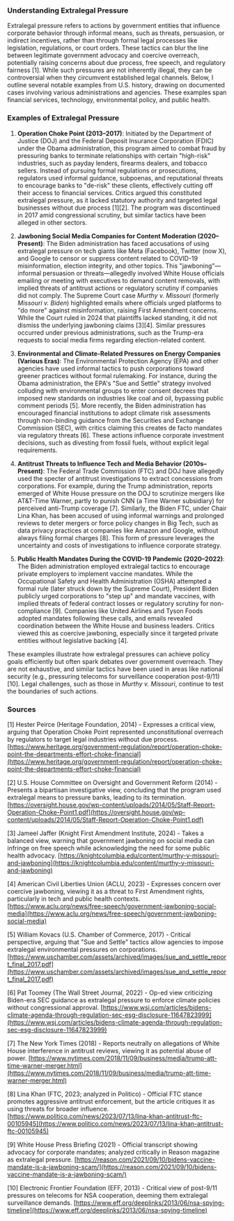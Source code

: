### Understanding Extralegal Pressure

Extralegal pressure refers to actions by government entities that influence corporate behavior through informal means, such as threats, persuasion, or indirect incentives, rather than through formal legal processes like legislation, regulations, or court orders. These tactics can blur the line between legitimate government advocacy and coercive overreach, potentially raising concerns about due process, free speech, and regulatory fairness [1]. While such pressures are not inherently illegal, they can be controversial when they circumvent established legal channels. Below, I outline several notable examples from U.S. history, drawing on documented cases involving various administrations and agencies. These examples span financial services, technology, environmental policy, and public health.

### Examples of Extralegal Pressure

1. **Operation Choke Point (2013–2017)**: Initiated by the Department of Justice (DOJ) and the Federal Deposit Insurance Corporation (FDIC) under the Obama administration, this program aimed to combat fraud by pressuring banks to terminate relationships with certain "high-risk" industries, such as payday lenders, firearms dealers, and tobacco sellers. Instead of pursuing formal regulations or prosecutions, regulators used informal guidance, subpoenas, and reputational threats to encourage banks to "de-risk" these clients, effectively cutting off their access to financial services. Critics argued this constituted extralegal pressure, as it lacked statutory authority and targeted legal businesses without due process [1][2]. The program was discontinued in 2017 amid congressional scrutiny, but similar tactics have been alleged in other sectors.

2. **Jawboning Social Media Companies for Content Moderation (2020–Present)**: The Biden administration has faced accusations of using extralegal pressure on tech giants like Meta (Facebook), Twitter (now X), and Google to censor or suppress content related to COVID-19 misinformation, election integrity, and other topics. This "jawboning"—informal persuasion or threats—allegedly involved White House officials emailing or meeting with executives to demand content removals, with implied threats of antitrust actions or regulatory scrutiny if companies did not comply. The Supreme Court case *Murthy v. Missouri* (formerly *Missouri v. Biden*) highlighted emails where officials urged platforms to "do more" against misinformation, raising First Amendment concerns. While the Court ruled in 2024 that plaintiffs lacked standing, it did not dismiss the underlying jawboning claims [3][4]. Similar pressures occurred under previous administrations, such as the Trump-era requests to social media firms regarding election-related content.

3. **Environmental and Climate-Related Pressures on Energy Companies (Various Eras)**: The Environmental Protection Agency (EPA) and other agencies have used informal tactics to push corporations toward greener practices without formal rulemaking. For instance, during the Obama administration, the EPA's "Sue and Settle" strategy involved colluding with environmental groups to enter consent decrees that imposed new standards on industries like coal and oil, bypassing public comment periods [5]. More recently, the Biden administration has encouraged financial institutions to adopt climate risk assessments through non-binding guidance from the Securities and Exchange Commission (SEC), with critics claiming this creates de facto mandates via regulatory threats [6]. These actions influence corporate investment decisions, such as divesting from fossil fuels, without explicit legal requirements.

4. **Antitrust Threats to Influence Tech and Media Behavior (2010s–Present)**: The Federal Trade Commission (FTC) and DOJ have allegedly used the specter of antitrust investigations to extract concessions from corporations. For example, during the Trump administration, reports emerged of White House pressure on the DOJ to scrutinize mergers like AT&T-Time Warner, partly to punish CNN (a Time Warner subsidiary) for perceived anti-Trump coverage [7]. Similarly, the Biden FTC, under Chair Lina Khan, has been accused of using informal warnings and prolonged reviews to deter mergers or force policy changes in Big Tech, such as data privacy practices at companies like Amazon and Google, without always filing formal charges [8]. This form of pressure leverages the uncertainty and costs of investigations to influence corporate strategy.

5. **Public Health Mandates During the COVID-19 Pandemic (2020–2022)**: The Biden administration employed extralegal tactics to encourage private employers to implement vaccine mandates. While the Occupational Safety and Health Administration (OSHA) attempted a formal rule (later struck down by the Supreme Court), President Biden publicly urged corporations to "step up" and mandate vaccines, with implied threats of federal contract losses or regulatory scrutiny for non-compliance [9]. Companies like United Airlines and Tyson Foods adopted mandates following these calls, and emails revealed coordination between the White House and business leaders. Critics viewed this as coercive jawboning, especially since it targeted private entities without legislative backing [4].

These examples illustrate how extralegal pressures can achieve policy goals efficiently but often spark debates over government overreach. They are not exhaustive, and similar tactics have been used in areas like national security (e.g., pressuring telecoms for surveillance cooperation post-9/11) [10]. Legal challenges, such as those in *Murthy v. Missouri*, continue to test the boundaries of such actions.

### Sources

[1] Hester Peirce (Heritage Foundation, 2014) - Expresses a critical view, arguing that Operation Choke Point represented unconstitutional overreach by regulators to target legal industries without due process. [https://www.heritage.org/government-regulation/report/operation-choke-point-the-departments-effort-choke-financial](https://www.heritage.org/government-regulation/report/operation-choke-point-the-departments-effort-choke-financial)

[2] U.S. House Committee on Oversight and Government Reform (2014) - Presents a bipartisan investigative view, concluding that the program used extralegal means to pressure banks, leading to its termination. [https://oversight.house.gov/wp-content/uploads/2014/05/Staff-Report-Operation-Choke-Point1.pdf](https://oversight.house.gov/wp-content/uploads/2014/05/Staff-Report-Operation-Choke-Point1.pdf)

[3] Jameel Jaffer (Knight First Amendment Institute, 2024) - Takes a balanced view, warning that government jawboning on social media can infringe on free speech while acknowledging the need for some public health advocacy. [https://knightcolumbia.edu/content/murthy-v-missouri-and-jawboning](https://knightcolumbia.edu/content/murthy-v-missouri-and-jawboning)

[4] American Civil Liberties Union (ACLU, 2023) - Expresses concern over coercive jawboning, viewing it as a threat to First Amendment rights, particularly in tech and public health contexts. [https://www.aclu.org/news/free-speech/government-jawboning-social-media](https://www.aclu.org/news/free-speech/government-jawboning-social-media)

[5] William Kovacs (U.S. Chamber of Commerce, 2017) - Critical perspective, arguing that "Sue and Settle" tactics allow agencies to impose extralegal environmental pressures on corporations. [https://www.uschamber.com/assets/archived/images/sue_and_settle_report_final_2017.pdf](https://www.uschamber.com/assets/archived/images/sue_and_settle_report_final_2017.pdf)

[6] Pat Toomey (The Wall Street Journal, 2022) - Op-ed view criticizing Biden-era SEC guidance as extralegal pressure to enforce climate policies without congressional approval. [https://www.wsj.com/articles/bidens-climate-agenda-through-regulation-sec-esg-disclosure-11647823999](https://www.wsj.com/articles/bidens-climate-agenda-through-regulation-sec-esg-disclosure-11647823999)

[7] The New York Times (2018) - Reports neutrally on allegations of White House interference in antitrust reviews, viewing it as potential abuse of power. [https://www.nytimes.com/2018/11/09/business/media/trump-att-time-warner-merger.html](https://www.nytimes.com/2018/11/09/business/media/trump-att-time-warner-merger.html)

[8] Lina Khan (FTC, 2023; analyzed in Politico) - Official FTC stance promotes aggressive antitrust enforcement, but the article critiques it as using threats for broader influence. [https://www.politico.com/news/2023/07/13/lina-khan-antitrust-ftc-00105945](https://www.politico.com/news/2023/07/13/lina-khan-antitrust-ftc-00105945)

[9] White House Press Briefing (2021) - Official transcript showing advocacy for corporate mandates; analyzed critically in Reason magazine as extralegal pressure. [https://reason.com/2021/09/10/bidens-vaccine-mandate-is-a-jawboning-scam/](https://reason.com/2021/09/10/bidens-vaccine-mandate-is-a-jawboning-scam/)

[10] Electronic Frontier Foundation (EFF, 2013) - Critical view of post-9/11 pressures on telecoms for NSA cooperation, deeming them extralegal surveillance demands. [https://www.eff.org/deeplinks/2013/06/nsa-spying-timeline](https://www.eff.org/deeplinks/2013/06/nsa-spying-timeline)